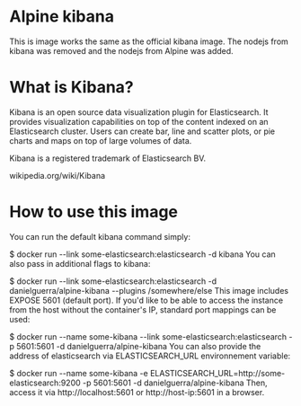 # Alpine kibana
This is image works the same as the official kibana image.
The nodejs from kibana was removed and the nodejs from Alpine
was added.

# What is Kibana?
Kibana is an open source data visualization plugin for Elasticsearch. It provides visualization capabilities on top of the content indexed on an Elasticsearch cluster. Users can create bar, line and scatter plots, or pie charts and maps on top of large volumes of data.

Kibana is a registered trademark of Elasticsearch BV.

wikipedia.org/wiki/Kibana

# How to use this image
You can run the default kibana command simply:

$ docker run --link some-elasticsearch:elasticsearch -d kibana
You can also pass in additional flags to kibana:

$ docker run --link some-elasticsearch:elasticsearch -d danielguerra/alpine-kibana --plugins /somewhere/else
This image includes EXPOSE 5601 (default port). If you'd like to be able to access the instance from the host without the container's IP, standard port mappings can be used:

$ docker run --name some-kibana --link some-elasticsearch:elasticsearch -p 5601:5601 -d danielguerra/alpine-kibana
You can also provide the address of elasticsearch via ELASTICSEARCH_URL environnement variable:

$ docker run --name some-kibana -e ELASTICSEARCH_URL=http://some-elasticsearch:9200 -p 5601:5601 -d danielguerra/alpine-kibana
Then, access it via http://localhost:5601 or http://host-ip:5601 in a browser.
